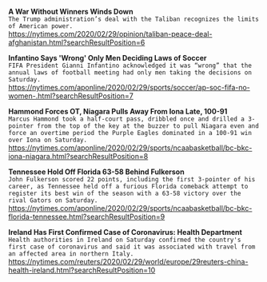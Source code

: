 **A War Without Winners Winds Down**\
`The Trump administration’s deal with the Taliban recognizes the limits of American power.`\
https://nytimes.com/2020/02/29/opinion/taliban-peace-deal-afghanistan.html?searchResultPosition=6

**Infantino Says 'Wrong' Only Men Deciding Laws of Soccer**\
`FIFA President Gianni Infantino acknowledged it was “wrong” that the annual laws of football meeting had only men taking the decisions on Saturday.`\
https://nytimes.com/aponline/2020/02/29/sports/soccer/ap-soc-fifa-no-women-.html?searchResultPosition=7

**Hammond Forces OT, Niagara Pulls Away From Iona Late, 100-91**\
`Marcus Hammond took a half-court pass, dribbled once and drilled a 3-pointer from the top of the key at the buzzer to pull Niagara even and force an overtime period the Purple Eagles dominated in a 100-91 win over Iona on Saturday.`\
https://nytimes.com/aponline/2020/02/29/sports/ncaabasketball/bc-bkc-iona-niagara.html?searchResultPosition=8

**Tennessee Hold Off Florida 63-58 Behind Fulkerson**\
`John Fulkerson scored 22 points, including the first 3-pointer of his career, as Tennessee held off a furious Florida comeback attempt to register its best win of the season with a 63-58 victory over the rival Gators on Saturday.`\
https://nytimes.com/aponline/2020/02/29/sports/ncaabasketball/bc-bkc-florida-tennessee.html?searchResultPosition=9

**Ireland Has First Confirmed Case of Coronavirus: Health Department**\
`Health authorities in Ireland on Saturday confirmed the country's first case of coronavirus and said it was associated with travel from an affected area in northern Italy.`\
https://nytimes.com/reuters/2020/02/29/world/europe/29reuters-china-health-ireland.html?searchResultPosition=10


